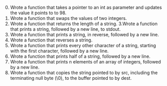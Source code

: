 0. Wrote a function that takes a pointer to an int as parameter and updates the value it points to to 98.
1. Wrote a function that swaps the values of two integers.
2. Wrote a function that returns the length of a string.
3.Wrote a function that prints a string, followed by a new line, to stdout.
4. Wrote a function that prints a string, in reverse, followed by a new line.
5. Wrote a function that reverses a string.
6. Wrote a function that prints every other character of a string, starting with the first character, followed by a new line.
7. Wrote a function that prints half of a string, followed by a new line.
8. Wrote a function that prints n elements of an array of integers, followed by a new line.
9. Wrote a function that copies the string pointed to by src, including the terminating null byte (\0), to the buffer pointed to by dest.
